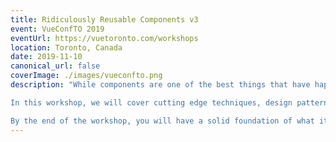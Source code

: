 ```yaml
---
title: Ridiculously Reusable Components v3
event: VueConfTO 2019
eventUrl: https://vuetoronto.com/workshops
location: Toronto, Canada
date: 2019-11-10
canonical_url: false
coverImage: ./images/vueconfto.png
description: "While components are one of the best things that have happened to the frontend development workflow, reusability and scalability become difficult things to manage as your codebase and team grows.

In this workshop, we will cover cutting edge techniques, design patterns and anti-patterns, and best practices that you need to consider for component reusability and more.

By the end of the workshop, you will have a solid foundation of what it takes to create components that are reusable, scales well, and resilient to change."
---
```

